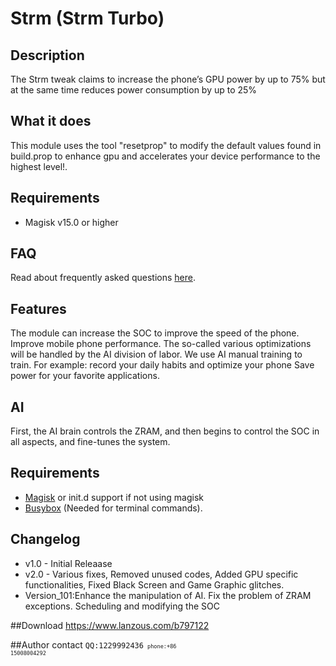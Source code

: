 # Strm (Strm Turbo)
## Description
The Strm tweak claims to increase the phone’s GPU power by up to 75% but at the same time reduces power consumption by up to 25%

## What it does
This module uses the tool "resetprop" to modify the default values found in build.prop to enhance gpu and accelerates your device performance to the highest level!.

## Requirements
* Magisk v15.0 or higher
## FAQ
Read about frequently asked questions [here](https://telegra.ph/Strm---FAQ-03-25).

## Features
The module can increase the SOC to improve the speed of the phone. Improve mobile phone performance.
The so-called various optimizations will be handled by the AI division of labor.
We use AI manual training to train.
For example: record your daily habits and optimize your phone
Save power for your favorite applications.

## AI
First, the AI brain controls the ZRAM, and then begins to control the SOC in all aspects, and fine-tunes the system.


## Requirements
- [Magisk](https://github.com/topjohnwu/Magisk/releases) or init.d support if not using magisk
- [Busybox](https://sourceforge.net/projects/magiskfiles/files/module-uploads/busybox-ndk-13015.zip/download) (Needed for terminal commands).


## Changelog 
* v1.0 - Initial Releaase
* v2.0 - Various fixes, Removed unused codes, Added GPU specific functionalities, Fixed Black Screen and Game Graphic glitches.
* Version_101:Enhance the manipulation of AI. Fix the problem of ZRAM exceptions. Scheduling and modifying the SOC

##Download
https://www.lanzous.com/b797122


##Author contact
<code>QQ:1229992436<code>
<code>phone:+86 15008004292<code>







